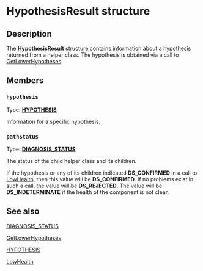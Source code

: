 # HypothesisResult structure

## Description

The **HypothesisResult** structure contains information about a hypothesis returned from a helper class. The hypothesis is obtained via a call to [GetLowerHypotheses](https://learn.microsoft.com/windows/desktop/api/ndhelper/nf-ndhelper-inetdiaghelper-getlowerhypotheses).

## Members

### `hypothesis`

Type: **[HYPOTHESIS](https://learn.microsoft.com/windows/desktop/api/ndhelper/ns-ndhelper-hypothesis)**

Information for a specific hypothesis.

### `pathStatus`

Type: **[DIAGNOSIS_STATUS](https://learn.microsoft.com/windows/desktop/api/ndhelper/ne-ndhelper-diagnosis_status)**

The status of the child helper class and its children.

If the hypothesis or any of its children indicated **DS_CONFIRMED** in a call to [LowHealth](https://learn.microsoft.com/windows/desktop/api/ndhelper/nf-ndhelper-inetdiaghelper-lowhealth), then this value will be **DS_CONFIRMED**. If no problems exist in such a call, the value will be **DS_REJECTED**. The value will be **DS_INDETERMINATE** if the health of the component is not clear.

## See also

[DIAGNOSIS_STATUS](https://learn.microsoft.com/windows/desktop/api/ndhelper/ne-ndhelper-diagnosis_status)

[GetLowerHypotheses](https://learn.microsoft.com/windows/desktop/api/ndhelper/nf-ndhelper-inetdiaghelper-getlowerhypotheses)

[HYPOTHESIS](https://learn.microsoft.com/windows/desktop/api/ndhelper/ns-ndhelper-hypothesis)

[LowHealth](https://learn.microsoft.com/windows/desktop/api/ndhelper/nf-ndhelper-inetdiaghelper-lowhealth)